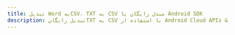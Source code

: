 ---title: تبدیل Word بهCSV، TXT به CSV مبدل رایگان یا Android SDKdescription: تبدیل رایگانTXT به CSV با استفاده از Android Cloud APIs & SDK. همچنین اسناد Microsoft Word و OpenOffice را در Cloud ایجاد، ویرایش و رندر کنید.---